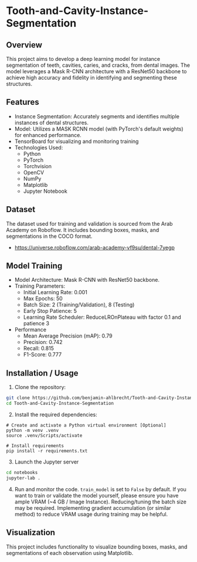 # Tooth-and-Cavity-Instance-Segmentation
## Overview
This project aims to develop a deep learning model for instance segmentation of teeth, cavities, caries, and cracks, from dental images. The model leverages a Mask R-CNN architecture with a ResNet50 backbone to achieve high accuracy and fidelity in identifying and segmenting these structures.

## Features
- Instance Segmentation: Accurately segments and identifies multiple instances of dental structures.
- Model: Utilizes a MASK RCNN model (with PyTorch's default weights) for enhanced performance.
- TensorBoard for visualizing and monitoring training
- Technologies Used:
  - Python
  - PyTorch
  - Torchvision
  - OpenCV
  - NumPy
  - Matplotlib
  - Jupyter Notebook

## Dataset
The dataset used for training and validation is sourced from the Arab Academy on Roboflow. It includes bounding boxes, masks, and segmentations in the COCO format.
- https://universe.roboflow.com/arab-academy-vf9su/dental-7yegp

## Model Training
- Model Architecture: Mask R-CNN with ResNet50 backbone.
- Training Parameters:
  - Initial Learning Rate: 0.001
  - Max Epochs: 50
  - Batch Size: 2 (Training/Validation), 8 (Testing)
  - Early Stop Patience: 5
  - Learning Rate Scheduler: ReduceLROnPlateau with factor 0.1 and patience 3
- Performance
  - Mean Average Precision (mAP): 0.79
  - Precision: 0.742
  - Recall: 0.815
  - F1-Score: 0.777

## Installation / Usage
1. Clone the repository:
```sh
git clone https://github.com/benjamin-ahlbrecht/Tooth-and-Cavity-Instance-Segmentation.git
cd Tooth-and-Cavity-Instance-Segmentation
```

2. Install the required dependencies:
```
# Create and activate a Python virtual environment [Optional]
python -m venv .venv
source .venv/Scripts/activate

# Install requirements
pip install -r requirements.txt
```

3. Launch the Jupyter server
```sh
cd notebooks
jupyter-lab .
```

4. Run and monitor the code. `train_model` is set to `False` by default. If you want to train or validate the model yourself, please ensure you have ample VRAM (~4 GB / Image Instance). Reducing/tuning the batch size may be required. Implementing gradient accumulation (or similar method) to reduce VRAM usage during training may be helpful.

## Visualization
This project includes functionality to visualize bounding boxes, masks, and segmentations of each observation using Matplotlib.
